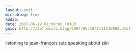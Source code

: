 ```yaml
---
layout: post
microblog: true
audio: 
date: 2007-06-19 01:00:00 +0100
guid: http://xtof.micro.blog/2007/06/19/t111136982.html
---
```

listening to jean-françois ruiz speaking about ziki
